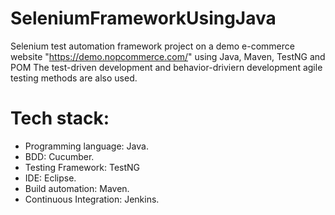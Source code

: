 # SeleniumFrameworkUsingJava

Selenium test automation framework project on a demo e-commerce website "https://demo.nopcommerce.com/" using Java, Maven, TestNG and POM
The test-driven development and behavior-driviern development agile testing methods are also used.

# Tech stack:
- Programming language: Java.
- BDD: Cucumber.
- Testing Framework: TestNG
- IDE: Eclipse.
- Build automation: Maven.
- Continuous Integration: Jenkins.
